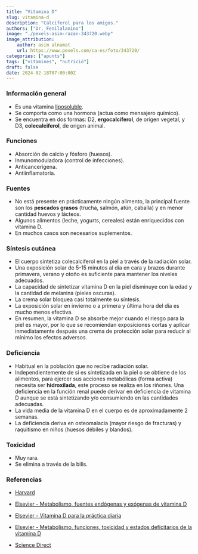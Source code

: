 ```yaml
---
title: "Vitamina D"
slug: vitamina-d
description: "Calciferol para los amigos."
authors: ["Dr. Fenilalanino"]
image: "./pexels-asim-razan-343720.webp"
image_attribution:
    author: asim alnamat
    url: https://www.pexels.com/ca-es/foto/343720/
categories: ["apunts"]
tags: ["vitamines", "nutrició"]
draft: false
date: 2024-02-18T07:00:00Z
---
```


### Información general
- Es una vitamina [liposoluble](../vitaminas-general).
- Se comporta como una hormona (actua como mensajero químico).
- Se encuentra en dos formas: D2, **ergocalciferol**, de origen vegetal, y D3, **colecalciferol**, de origen animal.

### Funciones
- Absorción de calcio y fósforo (huesos).
- Inmunomoduladora (control de infecciones).
- Anticancerígena.
- Antiinflamatoria.

### Fuentes
- No está presente en prácticamente ningún alimento, la principal fuente son los **pescados grasos** (trucha, salmón, atún, caballa) y en menor cantidad huevos y lácteos.
- Algunos alimentos (leche, yogurts, cereales) están enriquecidos con vitamina D.
- En muchos casos son necesarios suplementos.

### Síntesis cutánea
- El cuerpo sintetiza colecalciferol en la piel a través de la radiación solar.
- Una exposición solar de 5-15 minutos al día en cara y brazos durante primavera, verano y otoño es suficiente para mantener los niveles adecuados.
- La capacidad de sintetizar vitamina D en la piel disminuye con la edad y la cantidad de melanina (pieles oscuras).
- La crema solar bloquea casi totalmente su síntesis.
- La exposición solar en invierno o a primera y última hora del día es mucho menos efectiva.
- En resumen, la vitamina D se absorbe mejor cuando el riesgo para la piel es mayor, por lo que se recomiendan exposiciones cortas y aplicar inmediatamente después una crema de protección solar para reducir al mínimo los efectos adversos.

### Deficiencia
- Habitual en la población que no recibe radiación solar.
- Independientemente de si es sintetizada en la piel o se obtiene de los alimentos, para ejercer sus acciones metabólicas (forma activa) necesita ser **hidroxilada**, este proceso se realiza en los riñones. Una deficiencia en la función renal puede derivar en deficiencia de vitamina D aunque se está sintetizando y/o consumiendo en las cantidades adecuadas.
- La vida media de la vitamina D en el cuerpo es de aproximadamente 2 semanas.
- La deficiencia deriva en osteomalacia (mayor riesgo de fracturas) y raquitismo en niños (huesos débiles y blandos).

### Toxicidad
- Muy rara.
- Se elimina a través de la bilis.


### Referencias

- [Harvard](https://www.hsph.harvard.edu/nutritionsource/vitamin-d/)

- [Elsevier - Metabolismo, fuentes endógenas y exógenas de vitamina D](https://www.elsevier.es/es-revista-reemo-70-articulo-metabolismo-fuentes-endogenas-exogenas-vitamina-13108019)

- [Elsevier - Vitamina D para la práctica diaria](https://www.elsevier.es/es-revista-medicina-familia-semergen-40-articulo-vitamina-d-practica-diaria-S1138359320300654)

- [Elsevier - Metabolismo, funciones, toxicidad y estados deficitarios de la vitamina D](https://www.elsevier.com/es-es/connect/metabolismo-funciones-toxicidad-y-estados-deficitarios-de-la-vitamina-d)

- [Science Direct](ttps://www.sciencedirect.com/science/article/abs/pii/S1245178910701682)
